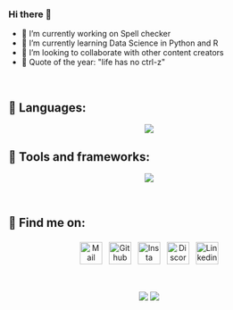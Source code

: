 ### Hi there 👋

- 🔭 I’m currently working on Spell checker
- 🌱 I’m currently learning Data Science in Python and R
- 👯 I’m looking to collaborate with other content creators
- 📜 Quote of the year: "life has no ctrl-z"

</br>

## 💬 Languages:
<p align="center">
  <a href="https://skillicons.dev">
    <img src="https://skillicons.dev/icons?i=py,cs,js,html" />
  </a>
</p>

## 🧰 Tools and frameworks:
<p align="center">
  <a href="https://skillicons.dev">
    <img src="https://skillicons.dev/icons?i=vscode,unity,github,stackoverflow,flask,bootstrap" />
  </a>
</p>

</br>

## 📮 Find me on:
<p align="center">
  <a href="mailto:pawelhermansdorfer@gmail.com"> <img src="https://cdn.jsdelivr.net/npm/simple-icons@v3/icons/gmail.svg" alt="Mail" height="40" style="vertical-align:top; margin:4px"></a>
  <a href="https://github.com/PawelHermansdorfer"> <img src="https://cdn.jsdelivr.net/npm/simple-icons@v3/icons/github.svg" alt="Github" height="40" style="vertical-align:top; margin:4px"></a>
    <a href="https://www.instagram.com/aa_pawelek/" target="_blank" rel="noopener noreferrer"> <img src="https://cdn.jsdelivr.net/npm/simple-icons@v3/icons/instagram.svg" alt="Insta" height="40" style="vertical-align:top; margin:4px"></a> 
  <a href="https://discord.com/users/403572796531146755" target="_blank" rel="noopener noreferrer"> <img src="https://cdn.jsdelivr.net/npm/simple-icons@v3/icons/discord.svg" alt="Discord" height="40" style="vertical-align:top; margin:4px"></a>
 <a href="https://linkedin.com/in/" target="_blank" rel="noopener noreferrer"> <img src="https://cdn.jsdelivr.net/npm/simple-icons@v3/icons/linkedin.svg" alt="Linkedin" height="40" style="vertical-align:top; margin:4px"></a>
</p>

</br>

<p align='center'>
    <img src="https://github-readme-stats.vercel.app/api?username=pawelhermansdorfer&theme=dark&show_icons=true&line_height=27"/>
    <img src="https://github-readme-stats.vercel.app/api/top-langs/?username=pawelhermansdorfer&theme=dark"/>
</p>

